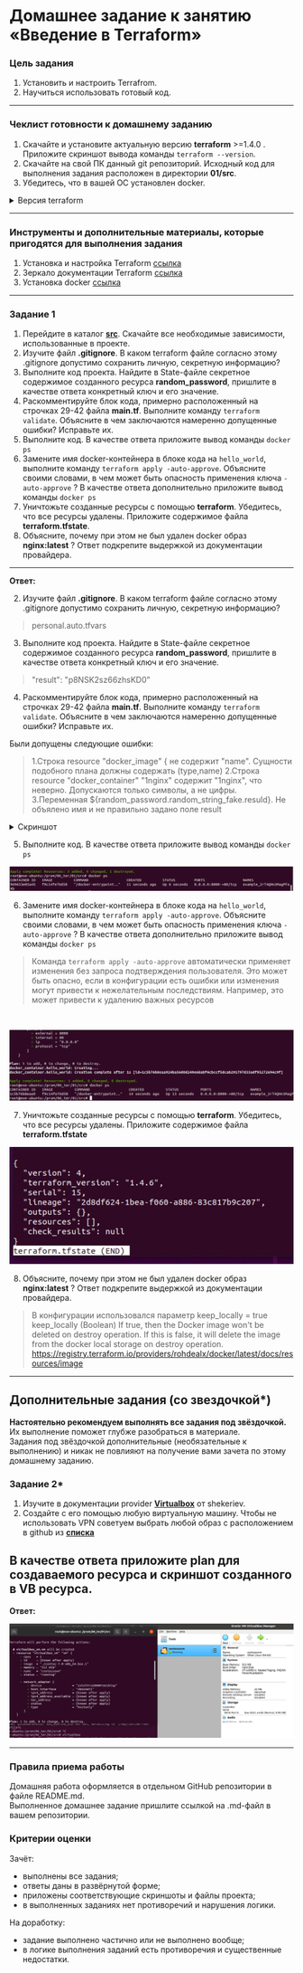 # Домашнее задание к занятию «Введение в Terraform»

### Цель задания

1. Установить и настроить Terrafrom.
2. Научиться использовать готовый код.

------

### Чеклист готовности к домашнему заданию

1. Скачайте и установите актуальную версию **terraform** >=1.4.0 . Приложите скриншот вывода команды ```terraform --version```.
2. Скачайте на свой ПК данный git репозиторий. Исходный код для выполнения задания расположен в директории **01/src**.
3. Убедитесь, что в вашей ОС установлен docker.

<details> <summary>Версия terraform</summary>

<p align="center">
<img src="./screenshot/terraform_v.png">
</p>
</details>


------

### Инструменты и дополнительные материалы, которые пригодятся для выполнения задания

1. Установка и настройка Terraform  [ссылка](https://cloud.yandex.ru/docs/tutorials/infrastructure-management/terraform-quickstart#from-yc-mirror)
2. Зеркало документации Terraform  [ссылка](https://registry.tfpla.net/browse/providers) 
3. Установка docker [ссылка](https://docs.docker.com/engine/install/ubuntu/) 
------

### Задание 1

1. Перейдите в каталог [**src**](https://github.com/netology-code/ter-homeworks/tree/main/01/src). Скачайте все необходимые зависимости, использованные в проекте. 
2. Изучите файл **.gitignore**. В каком terraform файле согласно этому .gitignore допустимо сохранить личную, секретную информацию?
3. Выполните код проекта. Найдите  в State-файле секретное содержимое созданного ресурса **random_password**, пришлите в качестве ответа конкретный ключ и его значение.
4. Раскомментируйте блок кода, примерно расположенный на строчках 29-42 файла **main.tf**.
Выполните команду ```terraform validate```. Объясните в чем заключаются намеренно допущенные ошибки? Исправьте их.
5. Выполните код. В качестве ответа приложите вывод команды ```docker ps```
6. Замените имя docker-контейнера в блоке кода на ```hello_world```, выполните команду ```terraform apply -auto-approve```.
Объясните своими словами, в чем может быть опасность применения ключа  ```-auto-approve``` ? В качестве ответа дополнительно приложите вывод команды ```docker ps```
7. Уничтожьте созданные ресурсы с помощью **terraform**. Убедитесь, что все ресурсы удалены. Приложите содержимое файла **terraform.tfstate**. 
8. Объясните, почему при этом не был удален docker образ **nginx:latest** ? Ответ подкрепите выдержкой из документации провайдера.

---

**Ответ:**<br>

2. Изучите файл **.gitignore**. В каком terraform файле согласно этому .gitignore допустимо сохранить личную, секретную информацию?

> personal.auto.tfvars

3. Выполните код проекта. Найдите  в State-файле секретное содержимое созданного ресурса **random_password**, пришлите в качестве ответа конкретный ключ и его значение.

>"result": "p8NSK2sz66zhsKD0"

4. Раскомментируйте блок кода, примерно расположенный на строчках 29-42 файла **main.tf**.
Выполните команду ```terraform validate```. Объясните в чем заключаются намеренно допущенные ошибки? Исправьте их.

Были допущены следующие ошибки:

> 1.Строка resource "docker_image" { не содержит "name". Сущности подобного плана должны содержать (type,name)
> 2.Строка resource "docker_container" "1nginx"  содержит "1nginx", что неверно. Допускаются только символы, а не цифры.  
> 3.Переменная ${random_password.random_string_fake.resuld}. Не объялено имя и не правильно задано поле result

<details> <summary>Скриншот</summary>

<p align="center"> 
<img src="./screenshot/1_4maintf code.png">
</p>
</details>

5. Выполните код. В качестве ответа приложите вывод команды ```docker ps```

<p align="center">
  <img src="./screenshot/1_5docker_ps.png">
</p>

6. Замените имя docker-контейнера в блоке кода на ```hello_world```, выполните команду ```terraform apply -auto-approve```.
Объясните своими словами, в чем может быть опасность применения ключа  ```-auto-approve``` ? В качестве ответа дополнительно приложите вывод команды ```docker ps```

>Команда `terraform apply -auto-approve` автоматически применяет изменения без запроса подтверждения пользователя. Это может быть опасно, если в конфигурации есть ошибки или изменения могут привести к нежелательным последствиям. Например, это может привести к удалению важных ресурсов
<br>
<p align="center">
  <img src="./screenshot/1_6docker_hellow_workd.png">
</p>

7. Уничтожьте созданные ресурсы с помощью **terraform**. Убедитесь, что все ресурсы удалены. Приложите содержимое файла **terraform.tfstate**

<p align="center">
  <img src="./screenshot/1_7tfstate.png">
</p>

8. Объясните, почему при этом не был удален docker образ **nginx:latest** ? Ответ подкрепите выдержкой из документации провайдера.

>В конфигурации использовался параметр keep_locally = true
>keep_locally (Boolean) If true, then the Docker image won't be deleted on destroy operation. If this is false, it will delete the image from the docker local storage on destroy operation.
>https://registry.terraform.io/providers/rohdealx/docker/latest/docs/resources/image


------

## Дополнительные задания (со звездочкой*)

**Настоятельно рекомендуем выполнять все задания под звёздочкой.**   Их выполнение поможет глубже разобраться в материале.   
Задания под звёздочкой дополнительные (необязательные к выполнению) и никак не повлияют на получение вами зачета по этому домашнему заданию. 

### Задание 2*

1. Изучите в документации provider [**Virtualbox**](https://registry.tfpla.net/providers/shekeriev/virtualbox/latest/docs/overview/index) от 
shekeriev.
2. Создайте с его помощью любую виртуальную машину. Чтобы не использовать VPN советуем выбрать любой образ с расположением в github из [**списка**](https://www.vagrantbox.es/)

В качестве ответа приложите plan для создаваемого ресурса и скриншот созданного в VB ресурса. 
---
**Ответ:**<br>

<p align="center">
  <img src="./screenshot/2vm_tf.png">
</p>



------

### Правила приема работы

Домашняя работа оформляется в отдельном GitHub репозитории в файле README.md.   
Выполненное домашнее задание пришлите ссылкой на .md-файл в вашем репозитории.

### Критерии оценки

Зачёт:

* выполнены все задания;
* ответы даны в развёрнутой форме;
* приложены соответствующие скриншоты и файлы проекта;
* в выполненных заданиях нет противоречий и нарушения логики.

На доработку:

* задание выполнено частично или не выполнено вообще;
* в логике выполнения заданий есть противоречия и существенные недостатки. 
